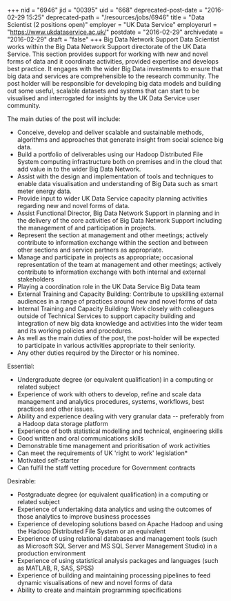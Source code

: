 +++
nid = "6946"
jid = "00395"
uid = "668"
deprecated-post-date = "2016-02-29 15:25"
deprecated-path = "/resources/jobs/6946"
title = "Data Scientist (2 positions open)"
employer = "UK Data Service"
employerurl = "https://www.ukdataservice.ac.uk/"
postdate = "2016-02-29"
archivedate = "2016-02-29"
draft = "false"
+++
Big Data Network Support Data Scientist works within the Big Data
Network Support directorate of the UK Data Service. This section
provides support for working with new and novel forms of data and it
coordinate activities, provided expertise and develops best practice. It
engages with the wider Big Data investments to ensure that big data and
services are comprehensible to the research community. The post holder
will be responsible for developing big data models and building out some
useful, scalable datasets and systems that can start to be visualised
and interrogated for insights by the UK Data Service user community.

The main duties of the post will include:

-   Conceive, develop and deliver scalable and sustainable methods,
    algorithms and approaches that generate insight from social science
    big data.
-   Build a portfolio of deliverables using our Hadoop Distributed File
    System computing infrastructure both on premises and in the cloud
    that add value in to the wider Big Data Network.
-   Assist with the design and implementation of tools and techniques to
    enable data visualisation and understanding of Big Data such as
    smart meter energy data.
-   Provide input to wider UK Data Service capacity planning activities
    regarding new and novel forms of data.
-   Assist Functional Director, Big Data Network Support in planning and
    in the delivery of the core activities of Big Data Network Support
    including the management of and participation in projects.
-   Represent the section at management and other meetings; actively
    contribute to information exchange within the section and between
    other sections and service partners as appropriate.
-   Manage and participate in projects as appropriate; occasional
    representation of the team at management and other meetings;
    actively contribute to information exchange with both internal and
    external stakeholders
-   Playing a coordination role in the UK Data Service Big Data team
-   External Training and Capacity Building: Contribute to upskilling
    external audiences in a range of practices around new and novel
    forms of data
-   Internal Training and Capacity Building: Work closely with
    colleagues outside of Technical Services to support capacity
    building and integration of new big data knowledge and activities
    into the wider team and its working policies and procedures.
-   As well as the main duties of the post, the post-holder will be
    expected to participate in various activities appropriate to their
    seniority.
-   Any other duties required by the Director or his nominee.
  
Essential:

-   Undergraduate degree (or equivalent qualification) in a computing or
    related subject
-   Experience of work with others to develop, refine and scale data
    management and analytics procedures, systems, workflows, best
    practices and other issues.
-   Ability and experience dealing with very granular data -- preferably
    from a Hadoop data storage platform
-   Experience of both statistical modelling and technical, engineering
    skills
-   Good written and oral communications skills
-   Demonstrable time management and prioritisation of work activities
-   Can meet the requirements of UK 'right to work' legislation*
-   Motivated self-starter
-   Can fulfil the staff vetting procedure for Government contracts

Desirable:

-   Postgraduate degree (or equivalent qualification) in a computing or
    related subject
-   Experience of undertaking data analytics and using the outcomes of
    those analytics to improve business processes
-   Experience of developing solutions based on Apache Hadoop and using
    the Hadoop Distributed File System or an equivalent
-   Experience of using relational databases and management tools (such
    as Microsoft SQL Server and MS SQL Server Management Studio) in a
    production environment
-   Experience of using statistical analysis packages and languages
    (such as MATLAB, R, SAS, SPSS)
-   Experience of building and maintaining processing pipelines to feed
    dynamic visualisations of new and novel forms of data
-   Ability to create and maintain programming specifications
